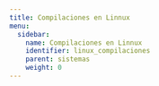```yaml
---
title: Compilaciones en Linnux
menu:
  sidebar:
    name: Compilaciones en Linnux
    identifier: linux_compilaciones
    parent: sistemas
    weight: 0
---
```

